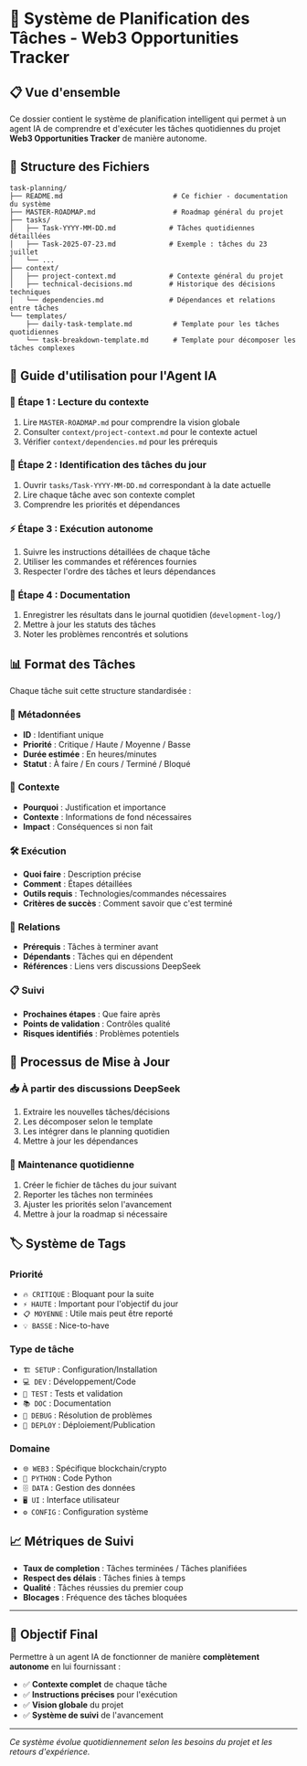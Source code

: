 # 🎯 Système de Planification des Tâches - Web3 Opportunities Tracker

## 📋 Vue d'ensemble

Ce dossier contient le système de planification intelligent qui permet à un agent IA de comprendre et d'exécuter les tâches quotidiennes du projet **Web3 Opportunities Tracker** de manière autonome.

## 📁 Structure des Fichiers

```
task-planning/
├── README.md                           # Ce fichier - documentation du système
├── MASTER-ROADMAP.md                   # Roadmap général du projet
├── tasks/
│   ├── Task-YYYY-MM-DD.md             # Tâches quotidiennes détaillées
│   ├── Task-2025-07-23.md             # Exemple : tâches du 23 juillet
│   └── ...
├── context/
│   ├── project-context.md             # Contexte général du projet
│   ├── technical-decisions.md         # Historique des décisions techniques
│   └── dependencies.md                # Dépendances et relations entre tâches
└── templates/
    ├── daily-task-template.md          # Template pour les tâches quotidiennes
    └── task-breakdown-template.md      # Template pour décomposer les tâches complexes
```

## 🤖 Guide d'utilisation pour l'Agent IA

### 📖 **Étape 1 : Lecture du contexte**
1. Lire `MASTER-ROADMAP.md` pour comprendre la vision globale
2. Consulter `context/project-context.md` pour le contexte actuel
3. Vérifier `context/dependencies.md` pour les prérequis

### 📅 **Étape 2 : Identification des tâches du jour**
1. Ouvrir `tasks/Task-YYYY-MM-DD.md` correspondant à la date actuelle
2. Lire chaque tâche avec son contexte complet
3. Comprendre les priorités et dépendances

### ⚡ **Étape 3 : Exécution autonome**
1. Suivre les instructions détaillées de chaque tâche
2. Utiliser les commandes et références fournies
3. Respecter l'ordre des tâches et leurs dépendances

### 📝 **Étape 4 : Documentation**
1. Enregistrer les résultats dans le journal quotidien (`development-log/`)
2. Mettre à jour les statuts des tâches
3. Noter les problèmes rencontrés et solutions

## 📊 Format des Tâches

Chaque tâche suit cette structure standardisée :

### 🎯 **Métadonnées**
- **ID** : Identifiant unique
- **Priorité** : Critique / Haute / Moyenne / Basse
- **Durée estimée** : En heures/minutes
- **Statut** : À faire / En cours / Terminé / Bloqué

### 📖 **Contexte**
- **Pourquoi** : Justification et importance
- **Contexte** : Informations de fond nécessaires
- **Impact** : Conséquences si non fait

### 🛠️ **Exécution**
- **Quoi faire** : Description précise
- **Comment** : Étapes détaillées
- **Outils requis** : Technologies/commandes nécessaires
- **Critères de succès** : Comment savoir que c'est terminé

### 🔗 **Relations**
- **Prérequis** : Tâches à terminer avant
- **Dépendants** : Tâches qui en dépendent
- **Références** : Liens vers discussions DeepSeek

### 📋 **Suivi**
- **Prochaines étapes** : Que faire après
- **Points de validation** : Contrôles qualité
- **Risques identifiés** : Problèmes potentiels

## 🔄 Processus de Mise à Jour

### 📥 **À partir des discussions DeepSeek**
1. Extraire les nouvelles tâches/décisions
2. Les décomposer selon le template
3. Les intégrer dans le planning quotidien
4. Mettre à jour les dépendances

### 🔄 **Maintenance quotidienne**
1. Créer le fichier de tâches du jour suivant
2. Reporter les tâches non terminées
3. Ajuster les priorités selon l'avancement
4. Mettre à jour la roadmap si nécessaire

## 🏷️ Système de Tags

### **Priorité**
- `🔥 CRITIQUE` : Bloquant pour la suite
- `⚡ HAUTE` : Important pour l'objectif du jour
- `📋 MOYENNE` : Utile mais peut être reporté
- `💡 BASSE` : Nice-to-have

### **Type de tâche**
- `🏗️ SETUP` : Configuration/Installation
- `💻 DEV` : Développement/Code
- `🧪 TEST` : Tests et validation
- `📚 DOC` : Documentation
- `🔧 DEBUG` : Résolution de problèmes
- `🚀 DEPLOY` : Déploiement/Publication

### **Domaine**
- `🌐 WEB3` : Spécifique blockchain/crypto
- `🐍 PYTHON` : Code Python
- `🗄️ DATA` : Gestion des données
- `🖥️ UI` : Interface utilisateur
- `⚙️ CONFIG` : Configuration système

## 📈 Métriques de Suivi

- **Taux de completion** : Tâches terminées / Tâches planifiées
- **Respect des délais** : Tâches finies à temps
- **Qualité** : Tâches réussies du premier coup
- **Blocages** : Fréquence des tâches bloquées

---

## 🎯 Objectif Final

Permettre à un agent IA de fonctionner de manière **complètement autonome** en lui fournissant :
- ✅ **Contexte complet** de chaque tâche
- ✅ **Instructions précises** pour l'exécution
- ✅ **Vision globale** du projet
- ✅ **Système de suivi** de l'avancement

---

*Ce système évolue quotidiennement selon les besoins du projet et les retours d'expérience.*
